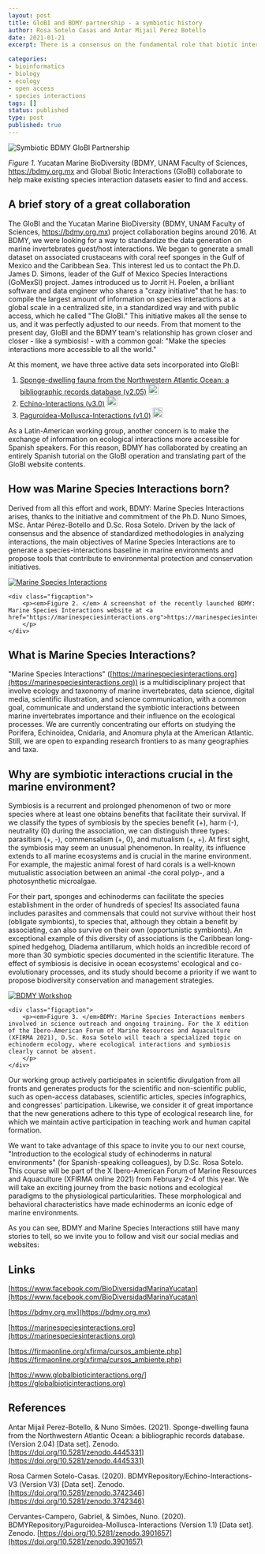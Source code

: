 ```yaml
---
layout: post
title: GloBI and BDMY partnership - a symbiotic history
author: Rosa Sotelo Casas and Antar Mijail Perez Botello
date: 2021-01-21
excerpt: There is a consensus on the fundamental role that biotic interactions have on ecological processes. However, when evaluating the relative importance of each type of interaction, the competition or predator/prey interaction takes all the credit, while symbiotic relationships pass for mere ecological curiosities. However, symbiosis is a frequent phenomenon in the marine environment mainly responsible for its actual structure. For this reason, it is necessary to develop comprehensive analytic methods, such as those set in the BDMY Marine Species Interactions project, and working together with the GloBI initiative. For more details go to this note.

categories:
- bioinformatics
- biology
- ecology
- open access
- species interactions
tags: []
status: published
type: post
published: true
---
```


<div class="figure figure-globi left">
    <img src="/assets/bdmy-collab-diagram.png" alt="Symbiotic BDMY GloBI Partnership"/>
    <div class="figcaption">
        <p><em>Figure 1. </em>Yucatan Marine BioDiversity (BDMY, UNAM Faculty of Sciences, <a href="https://bdmy.org.mx">https://bdmy.org.mx</a> and Global Biotic Interactions (GloBI) collaborate to help make existing species interaction datasets easier to find and access. 
        </p>
    </div>
</div>

## A brief story of a great collaboration

The GloBI and the Yucatan Marine BioDiversity (BDMY, UNAM Faculty of Sciences, <a href="https://bdmy.org.mx">https://bdmy.org.mx</a>) project collaboration begins around 2016. At BDMY, we were looking for a way to standardize the data generation on marine invertebrates guest/host interactions. We began to generate a small dataset on associated crustaceans with coral reef sponges in the Gulf of Mexico and the Caribbean Sea. This interest led us to contact the Ph.D. James D. Simons, leader of the Gulf of Mexico Species Interactions (GoMexSI) project. James introduced us to Jorrit H. Poelen, a brilliant software and data engineer who shares a "crazy initiative" that he has: to compile the largest amount of information on species interactions at a global scale in a centralized site, in a standardized way and with public access, which he called "The GloBI."
This initiative makes all the sense to us, and it was perfectly adjusted to our needs. From that moment to the present day, GloBI and the BDMY team's relationship has grown closer and closer - like a symbiosis! - with a common goal: "Make the species interactions more accessible to all the world."
 
At this moment, we have three active data sets incorporated into GloBI:
 
1. [Sponge-dwelling fauna from the Northwestern Atlantic Ocean: a bibliographic records database (v2.05)](#botello2021) <a href="https://www.globalbioticinteractions.org/?interactionType=ecologicallyRelatedTo&accordingTo=globi:BDMYRepository/Echino-Interactions&refutes=true&refutes=false"><img src="/assets/globi-small.svg" style="height: 1.5em;"/></a>
2. [Echino-Interactions (v3.0)](#casas2020) <a href="https://www.globalbioticinteractions.org/?interactionType=ecologicallyRelatedTo&accordingTo=globi:BDMYRepository/Sponge_Interactions&refutes=true&refutes=false"><img src="/assets/globi-small.svg" style="height: 1.5em;"/></a>
3. [Paguroidea-Mollusca-Interactions (v1.0)](#campero2020) <a href="https://www.globalbioticinteractions.org/?interactionType=ecologicallyRelatedTo&accordingTo=globi:BDMYRepository/Paguroidea-Mollusca-Interactions&refutes=true&refutes=false"><img src="/assets/globi-small.svg" style="height: 1.5em;"/></a>

 
As a Latin-American working group, another concern is to make the exchange of information on ecological interactions more accessible for Spanish speakers. For this reason, BDMY has collaborated by creating an entirely Spanish tutorial on the GloBI operation and translating part of the GloBI website contents.

## How was Marine Species Interactions born?

Derived from all this effort and work, BDMY: Marine Species Interactions arises, thanks to the initiative and commitment of the Ph.D. Nuno Simoes, MSc. Antar Pérez-Botello and D.Sc. Rosa Sotelo. Driven by the lack of consensus and the absence of standardized methodologies in analyzing interactions, the main objectives of Marine Species Interactions are to generate a species-interactions baseline in marine environments and propose tools that contribute to environmental protection and conservation initiatives.

<div class="figure figure-globi right">
    <a href="https://marinespeciesinteractions.org"><img src="/assets/bdmy-msi-website-en.png" alt="Marine Species Interactions"/></a>

    <div class="figcaption">
        <p><em>Figure 2. </em> A screenshot of the recently launched BDMY: Marine Species Interactions website at <a href="https://marinespeciesinteractions.org">https://marinespeciesinteractions.org</a>.
        </p>
    </div>
</div>


## What is Marine Species Interactions?

"Marine Species Interactions" ([https://marinespeciesinteractions.org](https://marinespeciesinteractions.org)) is a multidisciplinary project that involve ecology and taxonomy of marine invertebrates, data science, digital media, scientific illustration, and science communication, with a common goal, communicate and understand the symbiotic interactions between marine invertebrates importance and their influence on the ecological processes. We are currently concentrating our efforts on studying the Porifera, Echinoidea, Cnidaria, and Anomura phyla at the American Atlantic. Still, we are open to expanding research frontiers to as many geographies and taxa.

## Why are symbiotic interactions crucial in the marine environment? 

Symbiosis is a recurrent and prolonged phenomenon of two or more species where at least one obtains benefits that facilitate their survival. If we classify the types of symbiosis by the species benefit (+), harm (-), neutrality (0) during the association, we can distinguish three types: parasitism (+, -), commensalism (+, 0), and mutualism (+, +). At first sight, the symbiosis may seem an unusual phenomenon. In reality, its influence extends to all marine ecosystems and is crucial in the marine environment. For example, the majestic animal forest of hard corals is a well-known mutualistic association between an animal -the coral polyp-, and a photosynthetic microalgae. 

For their part, sponges and echinoderms can facilitate the species establishment in the order of hundreds of species! Its associated fauna includes parasites and commensals that could not survive without their host (obligate symbionts), to species that, although they obtain a benefit by associating, can also survive on their own (opportunistic symbionts). An exceptional example of this diversity of associations is the Caribbean long-spined hedgehog, Diadema antillarum, which holds an incredible record of more than 30 symbiotic species documented in the scientific literature.
The effect of symbiosis is decisive in ocean ecosystems' ecological and co-evolutionary processes, and its study should become a priority if we want to propose biodiversity conservation and management strategies.

<div class="figure figure-globi left">
    <a href="https://firmaonline.org/xfirma/cursos_ambiente.php"><img src="/assets/bdmy-workshop.png" alt="BDMY Workshop"/></a>

    <div class="figcaption">
        <p><em>Figure 3. </em>BDMY: Marine Species Interactions members involved in science outreach and ongoing training. For the X edition of the Ibero-American Forum of Marine Resources and Aquaculture (XFIRMA 2021), D.Sc. Rosa Sotelo will teach a specialized topic on echinoderm ecology, where ecological interactions and symbiosis clearly cannot be absent.
        </p>
    </div>
</div>

Our working group actively participates in scientific divulgation from all fronts and generates products for the scientific and non-scientific public, such as open-access databases, scientific articles, species infographics, and congresses' participation. Likewise, we consider it of great importance that the new generations adhere to this type of ecological research line, for which we maintain active participation in teaching work and human capital formation.

We want to take advantage of this space to invite you to our next course, "Introduction to the ecological study of echinoderms in natural environments" (for Spanish-speaking colleagues), by D.Sc. Rosa Sotelo. This course will be part of the X Ibero-American Forum of Marine Resources and Aquaculture (XFIRMA online 2021) from February 2-4 of this year. We will take an exciting journey from the basic notions and ecological paradigms to the physiological particularities. These morphological and behavioral characteristics have made echinoderms an iconic edge of marine environments.

As you can see, BDMY and Marine Species Interactions still have many stories to tell, so we invite you to follow and visit our social medias and websites:

## Links 

[https://www.facebook.com/BioDiversidadMarinaYucatan](https://www.facebook.com/BioDiversidadMarinaYucatan)

[https://bdmy.org.mx](https://bdmy.org.mx)

[https://marinespeciesinteractions.org](https://marinespeciesinteractions.org)

[https://firmaonline.org/xfirma/cursos_ambiente.php](https://firmaonline.org/xfirma/cursos_ambiente.php)

[https://www.globalbioticinteractions.org/](https://globalbioticinteractions.org)

## References

<span id="botello2021">Antar Mijail Perez-Botello, & Nuno Simões. (2021). Sponge-dwelling fauna from the Northwestern Atlantic Ocean: a bibliographic records database. (Version 2.04) [Data set]. Zenodo. [https://doi.org/10.5281/zenodo.4445331](https://doi.org/10.5281/zenodo.4445331)</span>

<span id="casas2020">Rosa Carmen Sotelo-Casas. (2020). BDMYRepository/Echino-Interactions-V3 (Version V3) [Data set]. Zenodo. [https://doi.org/10.5281/zenodo.3742346](https://doi.org/10.5281/zenodo.3742346)</span>

<span id="campero2020">Cervantes-Campero, Gabriel, & Simões, Nuno. (2020). BDMYRepository/Paguroidea-Mollusca-Interactions (Version 1.1) [Data set]. Zenodo. [https://doi.org/10.5281/zenodo.3901657](https://doi.org/10.5281/zenodo.3901657)</span>

